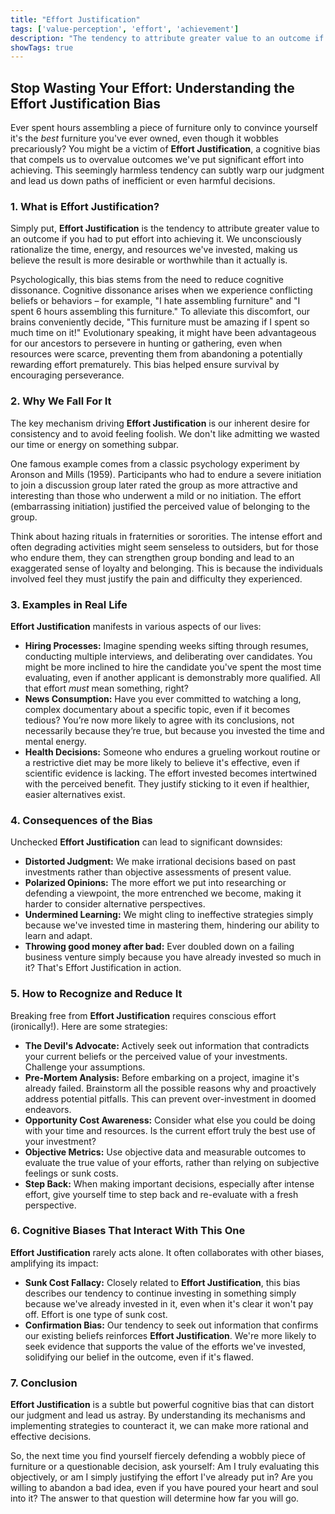 ```yaml
---
title: "Effort Justification"
tags: ['value-perception', 'effort', 'achievement']
description: "The tendency to attribute greater value to an outcome if you had to put effort into achieving it."
showTags: true
---
```


## Stop Wasting Your Effort: Understanding the Effort Justification Bias

Ever spent hours assembling a piece of furniture only to convince yourself it's the *best* furniture you've ever owned, even though it wobbles precariously? You might be a victim of **Effort Justification**, a cognitive bias that compels us to overvalue outcomes we've put significant effort into achieving. This seemingly harmless tendency can subtly warp our judgment and lead us down paths of inefficient or even harmful decisions.

### 1. What is Effort Justification?

Simply put, **Effort Justification** is the tendency to attribute greater value to an outcome if you had to put effort into achieving it. We unconsciously rationalize the time, energy, and resources we've invested, making us believe the result is more desirable or worthwhile than it actually is.

Psychologically, this bias stems from the need to reduce cognitive dissonance. Cognitive dissonance arises when we experience conflicting beliefs or behaviors – for example, "I hate assembling furniture" and "I spent 6 hours assembling this furniture." To alleviate this discomfort, our brains conveniently decide, "This furniture must be amazing if I spent so much time on it!" Evolutionary speaking, it might have been advantageous for our ancestors to persevere in hunting or gathering, even when resources were scarce, preventing them from abandoning a potentially rewarding effort prematurely. This bias helped ensure survival by encouraging perseverance.

### 2. Why We Fall For It

The key mechanism driving **Effort Justification** is our inherent desire for consistency and to avoid feeling foolish. We don't like admitting we wasted our time or energy on something subpar.

One famous example comes from a classic psychology experiment by Aronson and Mills (1959). Participants who had to endure a severe initiation to join a discussion group later rated the group as more attractive and interesting than those who underwent a mild or no initiation. The effort (embarrassing initiation) justified the perceived value of belonging to the group.

Think about hazing rituals in fraternities or sororities. The intense effort and often degrading activities might seem senseless to outsiders, but for those who endure them, they can strengthen group bonding and lead to an exaggerated sense of loyalty and belonging. This is because the individuals involved feel they must justify the pain and difficulty they experienced.

### 3. Examples in Real Life

**Effort Justification** manifests in various aspects of our lives:

*   **Hiring Processes:** Imagine spending weeks sifting through resumes, conducting multiple interviews, and deliberating over candidates. You might be more inclined to hire the candidate you've spent the most time evaluating, even if another applicant is demonstrably more qualified. All that effort *must* mean something, right?
*   **News Consumption:** Have you ever committed to watching a long, complex documentary about a specific topic, even if it becomes tedious? You’re now more likely to agree with its conclusions, not necessarily because they’re true, but because you invested the time and mental energy.
*   **Health Decisions:** Someone who endures a grueling workout routine or a restrictive diet may be more likely to believe it's effective, even if scientific evidence is lacking. The effort invested becomes intertwined with the perceived benefit. They justify sticking to it even if healthier, easier alternatives exist.

### 4. Consequences of the Bias

Unchecked **Effort Justification** can lead to significant downsides:

*   **Distorted Judgment:** We make irrational decisions based on past investments rather than objective assessments of present value.
*   **Polarized Opinions:** The more effort we put into researching or defending a viewpoint, the more entrenched we become, making it harder to consider alternative perspectives.
*   **Undermined Learning:** We might cling to ineffective strategies simply because we've invested time in mastering them, hindering our ability to learn and adapt.
*   **Throwing good money after bad:** Ever doubled down on a failing business venture simply because you have already invested so much in it? That's Effort Justification in action.

### 5. How to Recognize and Reduce It

Breaking free from **Effort Justification** requires conscious effort (ironically!). Here are some strategies:

*   **The Devil's Advocate:** Actively seek out information that contradicts your current beliefs or the perceived value of your investments. Challenge your assumptions.
*   **Pre-Mortem Analysis:** Before embarking on a project, imagine it's already failed. Brainstorm all the possible reasons why and proactively address potential pitfalls. This can prevent over-investment in doomed endeavors.
*   **Opportunity Cost Awareness:** Consider what else you could be doing with your time and resources. Is the current effort truly the best use of your investment?
*   **Objective Metrics:** Use objective data and measurable outcomes to evaluate the true value of your efforts, rather than relying on subjective feelings or sunk costs.
*   **Step Back:** When making important decisions, especially after intense effort, give yourself time to step back and re-evaluate with a fresh perspective.

### 6. Cognitive Biases That Interact With This One

**Effort Justification** rarely acts alone. It often collaborates with other biases, amplifying its impact:

*   **Sunk Cost Fallacy:** Closely related to **Effort Justification**, this bias describes our tendency to continue investing in something simply because we've already invested in it, even when it's clear it won't pay off. Effort is one type of sunk cost.
*   **Confirmation Bias:** Our tendency to seek out information that confirms our existing beliefs reinforces **Effort Justification**. We're more likely to seek evidence that supports the value of the efforts we've invested, solidifying our belief in the outcome, even if it's flawed.

### 7. Conclusion

**Effort Justification** is a subtle but powerful cognitive bias that can distort our judgment and lead us astray. By understanding its mechanisms and implementing strategies to counteract it, we can make more rational and effective decisions.

So, the next time you find yourself fiercely defending a wobbly piece of furniture or a questionable decision, ask yourself: Am I truly evaluating this objectively, or am I simply justifying the effort I've already put in? Are you willing to abandon a bad idea, even if you have poured your heart and soul into it? The answer to that question will determine how far you will go.

